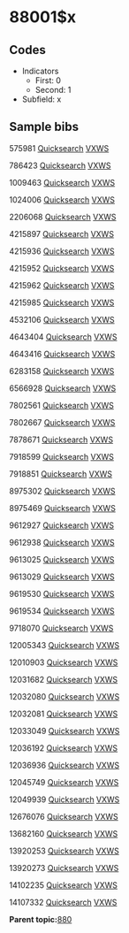 # 88001$x

## Codes

-   Indicators
    -   First: 0
    -   Second: 1
-   Subfield: x

## Sample bibs

575981 [Quicksearch](https://search.library.yale.edu/catalog/575981) [VXWS](http://prodorbis.library.yale.edu:7014/vxws/GetHoldingsService?bibId=575981)

786423 [Quicksearch](https://search.library.yale.edu/catalog/786423) [VXWS](http://prodorbis.library.yale.edu:7014/vxws/GetHoldingsService?bibId=786423)

1009463 [Quicksearch](https://search.library.yale.edu/catalog/1009463) [VXWS](http://prodorbis.library.yale.edu:7014/vxws/GetHoldingsService?bibId=1009463)

1024006 [Quicksearch](https://search.library.yale.edu/catalog/1024006) [VXWS](http://prodorbis.library.yale.edu:7014/vxws/GetHoldingsService?bibId=1024006)

2206068 [Quicksearch](https://search.library.yale.edu/catalog/2206068) [VXWS](http://prodorbis.library.yale.edu:7014/vxws/GetHoldingsService?bibId=2206068)

4215897 [Quicksearch](https://search.library.yale.edu/catalog/4215897) [VXWS](http://prodorbis.library.yale.edu:7014/vxws/GetHoldingsService?bibId=4215897)

4215936 [Quicksearch](https://search.library.yale.edu/catalog/4215936) [VXWS](http://prodorbis.library.yale.edu:7014/vxws/GetHoldingsService?bibId=4215936)

4215952 [Quicksearch](https://search.library.yale.edu/catalog/4215952) [VXWS](http://prodorbis.library.yale.edu:7014/vxws/GetHoldingsService?bibId=4215952)

4215962 [Quicksearch](https://search.library.yale.edu/catalog/4215962) [VXWS](http://prodorbis.library.yale.edu:7014/vxws/GetHoldingsService?bibId=4215962)

4215985 [Quicksearch](https://search.library.yale.edu/catalog/4215985) [VXWS](http://prodorbis.library.yale.edu:7014/vxws/GetHoldingsService?bibId=4215985)

4532106 [Quicksearch](https://search.library.yale.edu/catalog/4532106) [VXWS](http://prodorbis.library.yale.edu:7014/vxws/GetHoldingsService?bibId=4532106)

4643404 [Quicksearch](https://search.library.yale.edu/catalog/4643404) [VXWS](http://prodorbis.library.yale.edu:7014/vxws/GetHoldingsService?bibId=4643404)

4643416 [Quicksearch](https://search.library.yale.edu/catalog/4643416) [VXWS](http://prodorbis.library.yale.edu:7014/vxws/GetHoldingsService?bibId=4643416)

6283158 [Quicksearch](https://search.library.yale.edu/catalog/6283158) [VXWS](http://prodorbis.library.yale.edu:7014/vxws/GetHoldingsService?bibId=6283158)

6566928 [Quicksearch](https://search.library.yale.edu/catalog/6566928) [VXWS](http://prodorbis.library.yale.edu:7014/vxws/GetHoldingsService?bibId=6566928)

7802561 [Quicksearch](https://search.library.yale.edu/catalog/7802561) [VXWS](http://prodorbis.library.yale.edu:7014/vxws/GetHoldingsService?bibId=7802561)

7802667 [Quicksearch](https://search.library.yale.edu/catalog/7802667) [VXWS](http://prodorbis.library.yale.edu:7014/vxws/GetHoldingsService?bibId=7802667)

7878671 [Quicksearch](https://search.library.yale.edu/catalog/7878671) [VXWS](http://prodorbis.library.yale.edu:7014/vxws/GetHoldingsService?bibId=7878671)

7918599 [Quicksearch](https://search.library.yale.edu/catalog/7918599) [VXWS](http://prodorbis.library.yale.edu:7014/vxws/GetHoldingsService?bibId=7918599)

7918851 [Quicksearch](https://search.library.yale.edu/catalog/7918851) [VXWS](http://prodorbis.library.yale.edu:7014/vxws/GetHoldingsService?bibId=7918851)

8975302 [Quicksearch](https://search.library.yale.edu/catalog/8975302) [VXWS](http://prodorbis.library.yale.edu:7014/vxws/GetHoldingsService?bibId=8975302)

8975469 [Quicksearch](https://search.library.yale.edu/catalog/8975469) [VXWS](http://prodorbis.library.yale.edu:7014/vxws/GetHoldingsService?bibId=8975469)

9612927 [Quicksearch](https://search.library.yale.edu/catalog/9612927) [VXWS](http://prodorbis.library.yale.edu:7014/vxws/GetHoldingsService?bibId=9612927)

9612938 [Quicksearch](https://search.library.yale.edu/catalog/9612938) [VXWS](http://prodorbis.library.yale.edu:7014/vxws/GetHoldingsService?bibId=9612938)

9613025 [Quicksearch](https://search.library.yale.edu/catalog/9613025) [VXWS](http://prodorbis.library.yale.edu:7014/vxws/GetHoldingsService?bibId=9613025)

9613029 [Quicksearch](https://search.library.yale.edu/catalog/9613029) [VXWS](http://prodorbis.library.yale.edu:7014/vxws/GetHoldingsService?bibId=9613029)

9619530 [Quicksearch](https://search.library.yale.edu/catalog/9619530) [VXWS](http://prodorbis.library.yale.edu:7014/vxws/GetHoldingsService?bibId=9619530)

9619534 [Quicksearch](https://search.library.yale.edu/catalog/9619534) [VXWS](http://prodorbis.library.yale.edu:7014/vxws/GetHoldingsService?bibId=9619534)

9718070 [Quicksearch](https://search.library.yale.edu/catalog/9718070) [VXWS](http://prodorbis.library.yale.edu:7014/vxws/GetHoldingsService?bibId=9718070)

12005343 [Quicksearch](https://search.library.yale.edu/catalog/12005343) [VXWS](http://prodorbis.library.yale.edu:7014/vxws/GetHoldingsService?bibId=12005343)

12010903 [Quicksearch](https://search.library.yale.edu/catalog/12010903) [VXWS](http://prodorbis.library.yale.edu:7014/vxws/GetHoldingsService?bibId=12010903)

12031682 [Quicksearch](https://search.library.yale.edu/catalog/12031682) [VXWS](http://prodorbis.library.yale.edu:7014/vxws/GetHoldingsService?bibId=12031682)

12032080 [Quicksearch](https://search.library.yale.edu/catalog/12032080) [VXWS](http://prodorbis.library.yale.edu:7014/vxws/GetHoldingsService?bibId=12032080)

12032081 [Quicksearch](https://search.library.yale.edu/catalog/12032081) [VXWS](http://prodorbis.library.yale.edu:7014/vxws/GetHoldingsService?bibId=12032081)

12033049 [Quicksearch](https://search.library.yale.edu/catalog/12033049) [VXWS](http://prodorbis.library.yale.edu:7014/vxws/GetHoldingsService?bibId=12033049)

12036192 [Quicksearch](https://search.library.yale.edu/catalog/12036192) [VXWS](http://prodorbis.library.yale.edu:7014/vxws/GetHoldingsService?bibId=12036192)

12036936 [Quicksearch](https://search.library.yale.edu/catalog/12036936) [VXWS](http://prodorbis.library.yale.edu:7014/vxws/GetHoldingsService?bibId=12036936)

12045749 [Quicksearch](https://search.library.yale.edu/catalog/12045749) [VXWS](http://prodorbis.library.yale.edu:7014/vxws/GetHoldingsService?bibId=12045749)

12049939 [Quicksearch](https://search.library.yale.edu/catalog/12049939) [VXWS](http://prodorbis.library.yale.edu:7014/vxws/GetHoldingsService?bibId=12049939)

12676076 [Quicksearch](https://search.library.yale.edu/catalog/12676076) [VXWS](http://prodorbis.library.yale.edu:7014/vxws/GetHoldingsService?bibId=12676076)

13682160 [Quicksearch](https://search.library.yale.edu/catalog/13682160) [VXWS](http://prodorbis.library.yale.edu:7014/vxws/GetHoldingsService?bibId=13682160)

13920253 [Quicksearch](https://search.library.yale.edu/catalog/13920253) [VXWS](http://prodorbis.library.yale.edu:7014/vxws/GetHoldingsService?bibId=13920253)

13920273 [Quicksearch](https://search.library.yale.edu/catalog/13920273) [VXWS](http://prodorbis.library.yale.edu:7014/vxws/GetHoldingsService?bibId=13920273)

14102235 [Quicksearch](https://search.library.yale.edu/catalog/14102235) [VXWS](http://prodorbis.library.yale.edu:7014/vxws/GetHoldingsService?bibId=14102235)

14107332 [Quicksearch](https://search.library.yale.edu/catalog/14107332) [VXWS](http://prodorbis.library.yale.edu:7014/vxws/GetHoldingsService?bibId=14107332)

**Parent topic:**[880](../../tags/880/880.md)

